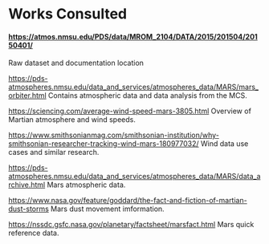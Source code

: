 # Works Consulted

#### https://atmos.nmsu.edu/PDS/data/MROM_2104/DATA/2015/201504/20150401/
  Raw dataset and documentation location
 
https://pds-atmospheres.nmsu.edu/data_and_services/atmospheres_data/MARS/mars_orbiter.html
  Contains atmospheric data and data analysis from the MCS.
  
https://sciencing.com/average-wind-speed-mars-3805.html
  Overview of Martian atmosphere and wind speeds.
  
https://www.smithsonianmag.com/smithsonian-institution/why-smithsonian-researcher-tracking-wind-mars-180977032/
  Wind data use cases and similar research.
  
https://pds-atmospheres.nmsu.edu/data_and_services/atmospheres_data/MARS/data_archive.html
  Mars atmospheric data.
  
https://www.nasa.gov/feature/goddard/the-fact-and-fiction-of-martian-dust-storms
  Mars dust movement imformation.
  
https://nssdc.gsfc.nasa.gov/planetary/factsheet/marsfact.html
  Mars quick reference data.
  
